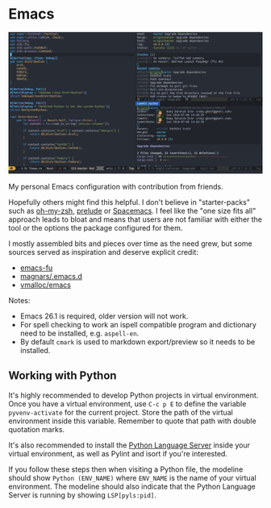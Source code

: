 # Emacs
![Screenshot](screenshot.png)

My personal Emacs configuration with contribution from friends.

Hopefully others might find this helpful. I don't believe in "starter-packs" such as
[oh-my-zsh](https://github.com/robbyrussell/oh-my-zsh/), [prelude](http://batsov.com/prelude/) or
[Spacemacs](http://spacemacs.org/). I feel like the "one size fits all" approach leads to bloat and
means that users are not familiar with either the tool or the options the package configured for
them.

I mostly assembled bits and pieces over time as the need grew, but some sources served as
inspiration and deserve explicit credit:

* [emacs-fu](http://www.djcbsoftware.nl/dot-emacs.html)
* [magnars/.emacs.d](https://github.com/magnars/.emacs.d)
* [vmalloc/emacs](https://github.com/vmalloc/emacs)

Notes:
* Emacs 26.1 is required, older version will not work.
* For spell checking to work an ispell compatible program and dictionary need to be installed,
  e.g. `aspell-en`.
* By default `cmark` is used to markdown export/preview so it needs to be installed.

## Working with Python

It's highly recommended to develop Python projects in virtual environment. Once you have a virtual
environment, use `C-c p E` to define the variable `pyvenv-activate` for the current project. Store
the path of the virtual environment inside this variable. Remember to quote that path with double
quotation marks.

It's also recommended to install the [Python Language
Server](https://github.com/palantir/python-language-server) inside your virtual environment, as well
as Pylint and isort if you're interested.

If you follow these steps then when visiting a Python file, the modeline should show `Python
(ENV_NAME)` where `ENV_NAME` is the name of your virtual environment. The modeline should also
indicate that the Python Language Server is running by showing `LSP[pyls:pid]`.
